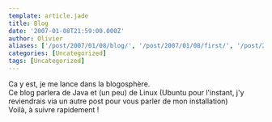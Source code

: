 ```yaml
---
template: article.jade
title: Blog
date: '2007-01-08T21:59:00.000Z'
author: Olivier
aliases: ['/post/2007/01/08/blog/', '/post/2007/01/08/first/', '/post/2007/01/09/first']
categories: [Uncategorized]
tags: [Uncategorized]
---
```


<p>Ca y est, je me lance dans la blogosphère.<br />
Ce blog parlera de Java et (un peu) de Linux (Ubuntu pour l'instant, j'y reviendrais via un autre post pour vous parler de mon installation)<br />
Voilà, à suivre rapidement !</p>
